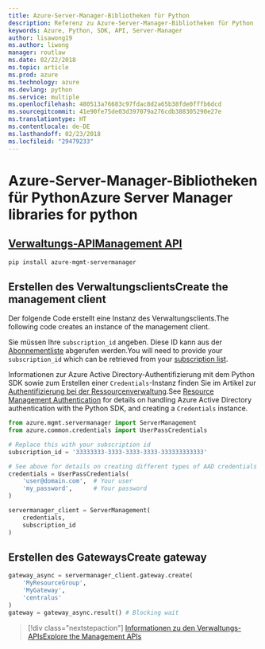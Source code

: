 ```yaml
---
title: Azure-Server-Manager-Bibliotheken für Python
description: Referenz zu Azure-Server-Manager-Bibliotheken für Python
keywords: Azure, Python, SDK, API, Server-Manager
author: lisawong19
ms.author: liwong
manager: routlaw
ms.date: 02/22/2018
ms.topic: article
ms.prod: azure
ms.technology: azure
ms.devlang: python
ms.service: multiple
ms.openlocfilehash: 480513a76683c97fdac8d2a65b38fde0fffb6dcd
ms.sourcegitcommit: 41e90fe75de03d397079a276cdb388305290e27e
ms.translationtype: HT
ms.contentlocale: de-DE
ms.lasthandoff: 02/23/2018
ms.locfileid: "29479233"
---
```

# <a name="azure-server-manager-libraries-for-python"></a><span data-ttu-id="60016-104">Azure-Server-Manager-Bibliotheken für Python</span><span class="sxs-lookup"><span data-stu-id="60016-104">Azure Server Manager libraries for python</span></span>

## <a name="management-apipythonapioverviewazureservermanagermanagement"></a>[<span data-ttu-id="60016-105">Verwaltungs-API</span><span class="sxs-lookup"><span data-stu-id="60016-105">Management API</span></span>](/python/api/overview/azure/servermanager/management)

```bash
pip install azure-mgmt-servermanager
```

## <a name="create-the-management-client"></a><span data-ttu-id="60016-106">Erstellen des Verwaltungsclients</span><span class="sxs-lookup"><span data-stu-id="60016-106">Create the management client</span></span>

<span data-ttu-id="60016-107">Der folgende Code erstellt eine Instanz des Verwaltungsclients.</span><span class="sxs-lookup"><span data-stu-id="60016-107">The following code creates an instance of the management client.</span></span>

<span data-ttu-id="60016-108">Sie müssen Ihre ``subscription_id`` angeben. Diese ID kann aus der [Abonnementliste](https://manage.windowsazure.com/#Workspaces/AdminTasks/SubscriptionMapping) abgerufen werden.</span><span class="sxs-lookup"><span data-stu-id="60016-108">You will need to provide your ``subscription_id`` which can be retrieved from your [subscription list](https://manage.windowsazure.com/#Workspaces/AdminTasks/SubscriptionMapping).</span></span>

<span data-ttu-id="60016-109">Informationen zur Azure Active Directory-Authentifizierung mit dem Python SDK sowie zum Erstellen einer ``Credentials``-Instanz finden Sie im Artikel zur [Authentifizierung bei der Ressourcenverwaltung](/python/azure/python-sdk-azure-authenticate).</span><span class="sxs-lookup"><span data-stu-id="60016-109">See [Resource Management Authentication](/python/azure/python-sdk-azure-authenticate) for details on handling Azure Active Directory authentication with the Python SDK, and creating a ``Credentials`` instance.</span></span>

```python
from azure.mgmt.servermanager import ServerManagement
from azure.common.credentials import UserPassCredentials

# Replace this with your subscription id
subscription_id = '33333333-3333-3333-3333-333333333333'

# See above for details on creating different types of AAD credentials
credentials = UserPassCredentials(
    'user@domain.com',  # Your user
    'my_password',      # Your password
)

servermanager_client = ServerManagement(
    credentials,
    subscription_id
)
``` 

## <a name="create-gateway"></a><span data-ttu-id="60016-110">Erstellen des Gateways</span><span class="sxs-lookup"><span data-stu-id="60016-110">Create gateway</span></span>
```python
gateway_async = servermanager_client.gateway.create(
    'MyResourceGroup',
    'MyGateway',
    'centralus'
)
gateway = gateway_async.result() # Blocking wait
```

> [!div class="nextstepaction"]
> [<span data-ttu-id="60016-111">Informationen zu den Verwaltungs-APIs</span><span class="sxs-lookup"><span data-stu-id="60016-111">Explore the Management APIs</span></span>](/python/api/overview/azure/servermanager/management)